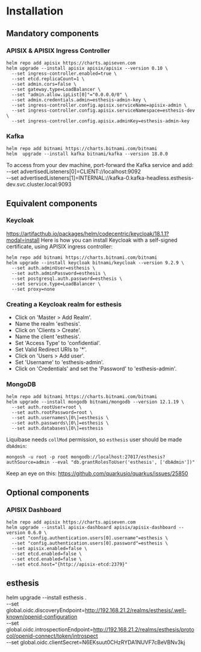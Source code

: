 # Installation

## Mandatory components

### APISIX & APISIX Ingress Controller

```
helm repo add apisix https://charts.apiseven.com
helm upgrade --install apisix apisix/apisix --version 0.10 \
  --set ingress-controller.enabled=true \
  --set etcd.replicaCount=1 \
  --set admin.cors=false \
  --set gateway.type=LoadBalancer \
  --set "admin.allow.ipList[0]"="0.0.0.0/0" \
  --set admin.credentials.admin=esthesis-admin-key \
  --set ingress-controller.config.apisix.serviceName=apisix-admin \
  --set ingress-controller.config.apisix.serviceNamespace=esthesis-dev \
  --set ingress-controller.config.apisix.adminKey=esthesis-admin-key
```

### Kafka

```
helm repo add bitnami https://charts.bitnami.com/bitnami
helm  upgrade --install kafka bitnami/kafka --version 18.0.0 
```

To access from your dev machine, port-forward the Kafka service and add:
--set advertisedListeners\[0\]=CLIENT://localhost:9092 \
--set advertisedListeners\[1\]=INTERNAL://kafka-0.kafka-headless.esthesis-dev.svc.cluster.local:9093

## Equivalent components

### Keycloak

https://artifacthub.io/packages/helm/codecentric/keycloak/18.1.1?modal=install
Here is how you can install Keycloak with a self-signed certificate, using APISIX ingress
controller:

```
helm repo add bitnami https://charts.bitnami.com/bitnami
helm upgrade --install keycloak bitnami/keycloak --version 9.2.9 \
  --set auth.adminUser=esthesis \
  --set auth.adminPassword=esthesis \
  --set postgresql.auth.password=esthesis \
  --set service.type=LoadBalancer \
  --set proxy=none
```

### Creating a Keycloak realm for esthesis

- Click on 'Master > Add Realm'.
- Name the realm 'esthesis'.
- Click on 'Clients > Create'.
- Name the client 'esthesis'.
- Set 'Access Type' to 'confidential'.
- Set Valid Redirect URIs to '*'.
- Click on 'Users > Add user'.
- Set 'Username' to 'esthesis-admin'.
- Click on 'Credentials' and set the 'Password' to 'esthesis-admin'.

### MongoDB

```
helm repo add bitnami https://charts.bitnami.com/bitnami
helm upgrade --install mongodb bitnami/mongodb --version 12.1.19 \
  --set auth.rootUser=root \
  --set auth.rootPassword=root \
  --set auth.usernames\[0\]=esthesis \
  --set auth.passwords\[0\]=esthesis \
  --set auth.databases\[0\]=esthesis
```

Liquibase needs `collMod` permission, so `esthesis` user should be made `dbAdmin`:

```
mongosh -u root -p root mongodb://localhost:27017/esthesis?authSource=admin --eval "db.grantRolesToUser('esthesis', ['dbAdmin'])"
```

Keep an eye on this:
https://github.com/quarkusio/quarkus/issues/25850

## Optional components

### APISIX Dashboard

```
helm repo add apisix https://charts.apiseven.com
helm upgrade --install apisix-dashboard apisix/apisix-dashboard --version 0.6.0 \
  --set "config.authentication.users[0].username"=esthesis \
  --set "config.authentication.users[0].password"=esthesis \
  --set apisix.enabled=false \
  --set etcd.enabled=false \
  --set etcd.enabled=false \
  --set etcd.host="{http://apisix-etcd:2379}"
```

## esthesis

helm upgrade --install esthesis . \
--set
global.oidc.discoveryEndpoint=http://192.168.21.2/realms/esthesis/.well-known/openid-configuration \
--set
global.oidc.introspectionEndpoint=http://192.168.21.2/realms/esthesis/protocol/openid-connect/token/introspect \
--set global.oidc.clientSecret=N6EKsuut0CHzRYDA1NUVF7cBeVBNv3kj
